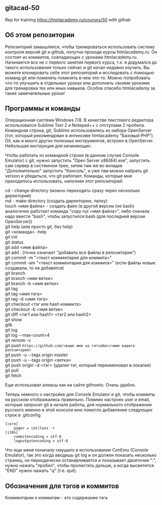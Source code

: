 ## gitacad-50
Rep for training https://htmlacademy.ru/courses/50 with githab

## Об этом репозитории

Репозиторий замышлялся, чтобы тренироваться использовать систему контроля версий git и github, попутно проходя курсы htmlacademy.ru. Он состоит из коммитов, совпадающих с уроками htmlacademy.ru. Начинается все не с первого занятия первого курса, т.к. я додумался до такого использования только сейчас и git начал недавно изучать. Вы можете клонировать себе этот репозиторий и исследовать с помощью команд git или поменять поменять в нем что-то. Можно попробовать что-то улучшить в отдельных уроках или дополнить своими уроками для тренировки тех или иных навыков. Особое спасибо htmlacademy за такие замечательные уроки!

## Программы и команды

Операционная система Windows 7/8. В качестве текстового редактора использовался Sublime Text 2 и Notepad++ с отступами 2 пробела. Командная строка, git, Sublime использовались из набора OpenServer (тот, который рекомендован в интенсиве htmlacademy "Базовый PHP"). Git, как и много других полезных инструментов, встроен в OpenServer. Небольшая инструкция для начинающих:

Чтобы работать из командной строки (в данном случае Console Emulator) с git, нужно запустить "Open Server x86(64).exe", запустить сам сервер в системном трее, затем там же во вкладке "Дополнительно" запустить "Консоль", и уже там можно набрать git version и убедиться, что git работает. Команды, которые мне приходилось использовать, наполняя этот репозиторий:

cd - change directory (можно переходить сразу через несколько директорий)  
md - make directory (создать директорию, папку)  
touch <имя файла> - создать файл (в другой версии (не bash) аналогично работает команда "copy nul <имя файла>", либо сначала надо ввести "bash", чтобы запустился bash (для последней версии OpenServer))  
git help (или просто git, без help)  
git <команда> -help  
git init  
git status  
git add <имя файла>  
git add . (точка означает "добавить все файлы в репозитории")  
git commit -m "<текст комментария для коммита>"  
git commit -am "<текст комментария для коммита>" (если файлы новые создавали, то не добавятся)  
git branch  
git branch <имя ветки>  
git branch -b <имя ветки>  
git tag  
git tag <имя тэга>  
git tag -d <имя тэга>  
git checkout <тэг или hash коммита>  
git checkout -b <имя ветки>  
git diff <тэг1 или hash1> <тэг2 или hash2>  
git show  
gitk  
git log  
git log --max-count=4  
git remote -v  
git push `https://github.com/<ваше имя на гитхабе>/<имя вашего репозитория>`  
git push -u --tags origin master  
git push -u --tags origin <ветка>  
git push origin -d <тэг> (удалял тэг, который переименовал в локалке)  
git pull  
git fetch

Еще использовал алиасы как на сайте githowto. Очень удобно.

Теперь немного о настройке для Console Emulator и git, чтобы коммиты на русском отображались правильно. Помимо настроек user и email, которые запросит git в начале работы, для нормального отображения русского именно в этой консоли мне помогло добавление следующих строк в .gitconfig

```
[core]
    pager = cat|less -r
[i18n]
    commitencoding = utf-8
    logoutputencoding = utf-8
```

Что еще меня поначалу смущало в использовании СonEmu (Console Emulator), так это когда вводишь git log и он должен показать несколько страниц, он периодически останавливается и показывает двоеточие ":", нужно нажать "пробел", чтобы пролистать дальше, а когда высветится "END" нужно нажать "q" (т.е. quit).

## Обозначения для тэгов и коммитов

Комментарии к коммитам - это содержание тэга <title> из html файла. Тэги обозначают <номер курса>.<номер урока>. Таким образом вы сможете найти нужный урок на htmlacademy. Пример:

git checkout 50.7 означает, что вы переключились на коммит с тэгом 50.7, которому на htmlacademy соответствует урок https://htmlacademy.ru/courses/50/run/7

Только испытания я тэгировал как 50.9.test, т.е. добавлял еще слово "test". Все доступные тэги можно посмотреть командой git tag.

Кстати, в первый раз, когда пушил репозиторий, то тэги не отправил, оказалось, что надо прописывать в параметрах push еще и --tags.

## В процессе использовались

http://html-academy.ru/codeguide/html-css.html#css-order  
https://githowto.com/  
http://think-like-a-git.net/  
http://learngitbranching.js.org/  
https://habrahabr.ru/post/74839/  
https://habrahabr.ru/post/158639/ - сам не читал, но думаю, что в принципе кодировки не должны вызывать каких-то проблем, хоть я и сторонник писать коммиты на английском.  
http://ilfire.ru/kompyutery/shpargalka-po-sintaksisu-markdown-markdaun-so-vsemi-samymi-populyarnymi-tegami/  

## P.S.

Кстати, просто папки с версиями файлов у меня весят 72689 байт, а на диске занимают 241664 байта. Те же версии файлов в git весят 85172 байта, а на диске занимают 172032 байта, т.е. почти в полтора раза меньше. В этом, видимо, одна из фишек git, он хранит только изменения. Что означает вес (размер) файлов и разница в нем, я точно не знаю.

скриншоты:  
без git (просто папки) https://prnt.sc/ghbhzl  
с git https://prnt.sc/ghbhev

## Связанные репозитории

https://github.com/human122/gitacad-86  
https://github.com/human122/gitacad-130
